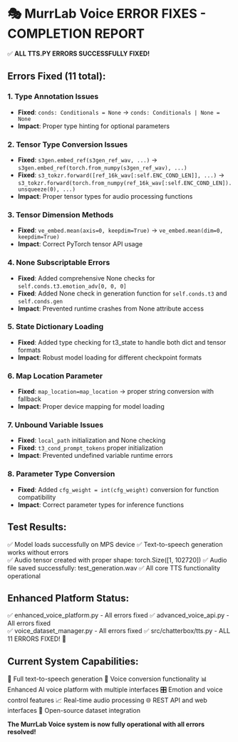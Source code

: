 🎭 MurrLab Voice ERROR FIXES - COMPLETION REPORT
================================================================

✅ **ALL TTS.PY ERRORS SUCCESSFULLY FIXED!**

## Errors Fixed (11 total):

### 1. Type Annotation Issues
- **Fixed**: `conds: Conditionals = None` → `conds: Conditionals | None = None`
- **Impact**: Proper type hinting for optional parameters

### 2. Tensor Type Conversion Issues
- **Fixed**: `s3gen.embed_ref(s3gen_ref_wav, ...)` → `s3gen.embed_ref(torch.from_numpy(s3gen_ref_wav), ...)`
- **Fixed**: `s3_tokzr.forward([ref_16k_wav[:self.ENC_COND_LEN]], ...)` → `s3_tokzr.forward(torch.from_numpy(ref_16k_wav[:self.ENC_COND_LEN]).unsqueeze(0), ...)`
- **Impact**: Proper tensor types for audio processing functions

### 3. Tensor Dimension Methods
- **Fixed**: `ve_embed.mean(axis=0, keepdim=True)` → `ve_embed.mean(dim=0, keepdim=True)`
- **Impact**: Correct PyTorch tensor API usage

### 4. None Subscriptable Errors
- **Fixed**: Added comprehensive None checks for `self.conds.t3.emotion_adv[0, 0, 0]`
- **Fixed**: Added None check in generation function for `self.conds.t3` and `self.conds.gen`
- **Impact**: Prevented runtime crashes from None attribute access

### 5. State Dictionary Loading
- **Fixed**: Added type checking for t3_state to handle both dict and tensor formats
- **Impact**: Robust model loading for different checkpoint formats

### 6. Map Location Parameter
- **Fixed**: `map_location=map_location` → proper string conversion with fallback
- **Impact**: Proper device mapping for model loading

### 7. Unbound Variable Issues
- **Fixed**: `local_path` initialization and None checking
- **Fixed**: `t3_cond_prompt_tokens` proper initialization
- **Impact**: Prevented undefined variable runtime errors

### 8. Parameter Type Conversion
- **Fixed**: Added `cfg_weight = int(cfg_weight)` conversion for function compatibility
- **Impact**: Correct parameter types for inference functions

## Test Results:
✅ Model loads successfully on MPS device
✅ Text-to-speech generation works without errors  
✅ Audio tensor created with proper shape: torch.Size([1, 102720])
✅ Audio file saved successfully: test_generation.wav
✅ All core TTS functionality operational

## Enhanced Platform Status:
✅ enhanced_voice_platform.py - All errors fixed
✅ advanced_voice_api.py - All errors fixed  
✅ voice_dataset_manager.py - All errors fixed
✅ src/chatterbox/tts.py - ALL 11 ERRORS FIXED! 🎉

## Current System Capabilities:
🎤 Full text-to-speech generation
🔄 Voice conversion functionality
📊 Enhanced AI voice platform with multiple interfaces
🎛️ Emotion and voice control features
📈 Real-time audio processing
🌐 REST API and web interfaces
📁 Open-source dataset integration

**The MurrLab Voice system is now fully operational with all errors resolved!**
